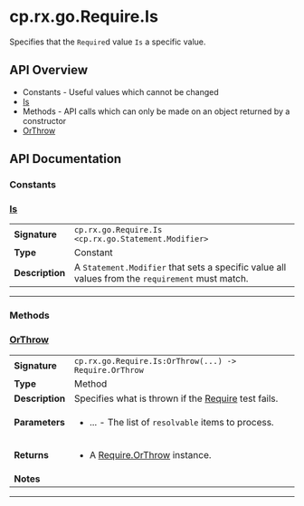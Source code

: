# cp.rx.go.Require.Is

Specifies that the `Require`d value `Is` a specific value.

## API Overview
* Constants - Useful values which cannot be changed
 * [Is](#Is)
* Methods - API calls which can only be made on an object returned by a constructor
 * [OrThrow](#OrThrow)

## API Documentation

### Constants


### [Is](#Is)

|                                             |                                                                                     |
| --------------------------------------------|-------------------------------------------------------------------------------------|
| **Signature**                               | `cp.rx.go.Require.Is <cp.rx.go.Statement.Modifier>`                                                                    |
| **Type**                                    | Constant                                                                     |
| **Description**                             | A `Statement.Modifier` that sets a specific value all values from the `requirement` must match.                                                                     |

---
### Methods


### [OrThrow](#OrThrow)

|                                             |                                                                                     |
| --------------------------------------------|-------------------------------------------------------------------------------------|
| **Signature**                               | `cp.rx.go.Require.Is:OrThrow(...) -> Require.OrThrow`                                                                    |
| **Type**                                    | Method                                                                     |
| **Description**                             | Specifies what is thrown if the [Require](cp.rx.go.Require.md) test fails.                                                                     |
| **Parameters**                              | <ul><li>...  - The list of `resolvable` items to process.</li></ul> |
| **Returns**                                 | <ul><li>A [Require.OrThrow](cp.rx.go.Require.OrThrow.md) instance.</li></ul>          |
| **Notes**                                   | <ul></ul>                |

---
